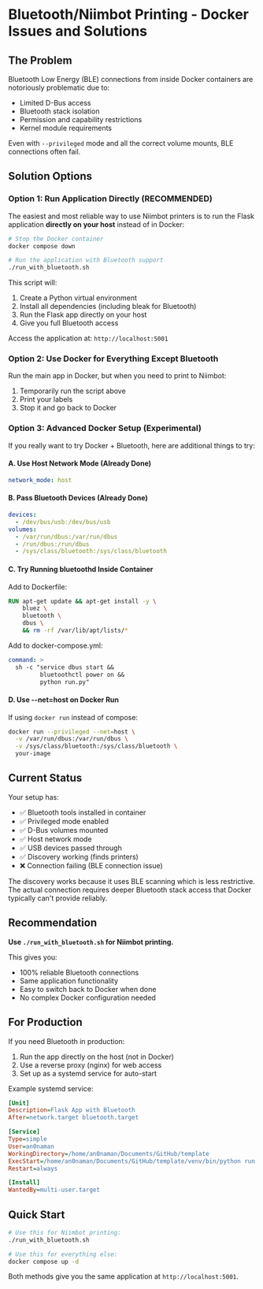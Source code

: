 # Bluetooth/Niimbot Printing - Docker Issues and Solutions

## The Problem

Bluetooth Low Energy (BLE) connections from inside Docker containers are notoriously problematic due to:
- Limited D-Bus access
- Bluetooth stack isolation
- Permission and capability restrictions
- Kernel module requirements

Even with `--privileged` mode and all the correct volume mounts, BLE connections often fail.

## Solution Options

### Option 1: Run Application Directly (RECOMMENDED)

The easiest and most reliable way to use Niimbot printers is to run the Flask application **directly on your host** instead of in Docker:

```bash
# Stop the Docker container
docker compose down

# Run the application with Bluetooth support
./run_with_bluetooth.sh
```

This script will:
1. Create a Python virtual environment
2. Install all dependencies (including bleak for Bluetooth)
3. Run the Flask app directly on your host
4. Give you full Bluetooth access

Access the application at: `http://localhost:5001`

### Option 2: Use Docker for Everything Except Bluetooth

Run the main app in Docker, but when you need to print to Niimbot:
1. Temporarily run the script above
2. Print your labels
3. Stop it and go back to Docker

### Option 3: Advanced Docker Setup (Experimental)

If you really want to try Docker + Bluetooth, here are additional things to try:

#### A. Use Host Network Mode (Already Done)
```yaml
network_mode: host
```

#### B. Pass Bluetooth Devices (Already Done)
```yaml
devices:
  - /dev/bus/usb:/dev/bus/usb
volumes:
  - /var/run/dbus:/var/run/dbus
  - /run/dbus:/run/dbus
  - /sys/class/bluetooth:/sys/class/bluetooth
```

#### C. Try Running bluetoothd Inside Container

Add to Dockerfile:
```dockerfile
RUN apt-get update && apt-get install -y \
    bluez \
    bluetooth \
    dbus \
    && rm -rf /var/lib/apt/lists/*
```

Add to docker-compose.yml:
```yaml
command: >
  sh -c "service dbus start &&
         bluetoothctl power on &&
         python run.py"
```

#### D. Use --net=host on Docker Run

If using `docker run` instead of compose:
```bash
docker run --privileged --net=host \
  -v /var/run/dbus:/var/run/dbus \
  -v /sys/class/bluetooth:/sys/class/bluetooth \
  your-image
```

## Current Status

Your setup has:
- ✅ Bluetooth tools installed in container
- ✅ Privileged mode enabled
- ✅ D-Bus volumes mounted
- ✅ Host network mode
- ✅ USB devices passed through
- ✅ Discovery working (finds printers)
- ❌ Connection failing (BLE connection issue)

The discovery works because it uses BLE scanning which is less restrictive. The actual connection requires deeper Bluetooth stack access that Docker typically can't provide reliably.

## Recommendation

**Use `./run_with_bluetooth.sh` for Niimbot printing.**

This gives you:
- 100% reliable Bluetooth connections
- Same application functionality
- Easy to switch back to Docker when done
- No complex Docker configuration needed

## For Production

If you need Bluetooth in production:
1. Run the app directly on the host (not in Docker)
2. Use a reverse proxy (nginx) for web access
3. Set up as a systemd service for auto-start

Example systemd service:
```ini
[Unit]
Description=Flask App with Bluetooth
After=network.target bluetooth.target

[Service]
Type=simple
User=an0naman
WorkingDirectory=/home/an0naman/Documents/GitHub/template
ExecStart=/home/an0naman/Documents/GitHub/template/venv/bin/python run.py
Restart=always

[Install]
WantedBy=multi-user.target
```

## Quick Start

```bash
# Use this for Niimbot printing:
./run_with_bluetooth.sh

# Use this for everything else:
docker compose up -d
```

Both methods give you the same application at `http://localhost:5001`.
